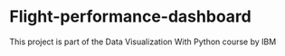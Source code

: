 # Flight-performance-dashboard
This project is part of the Data Visualization With Python course by IBM
